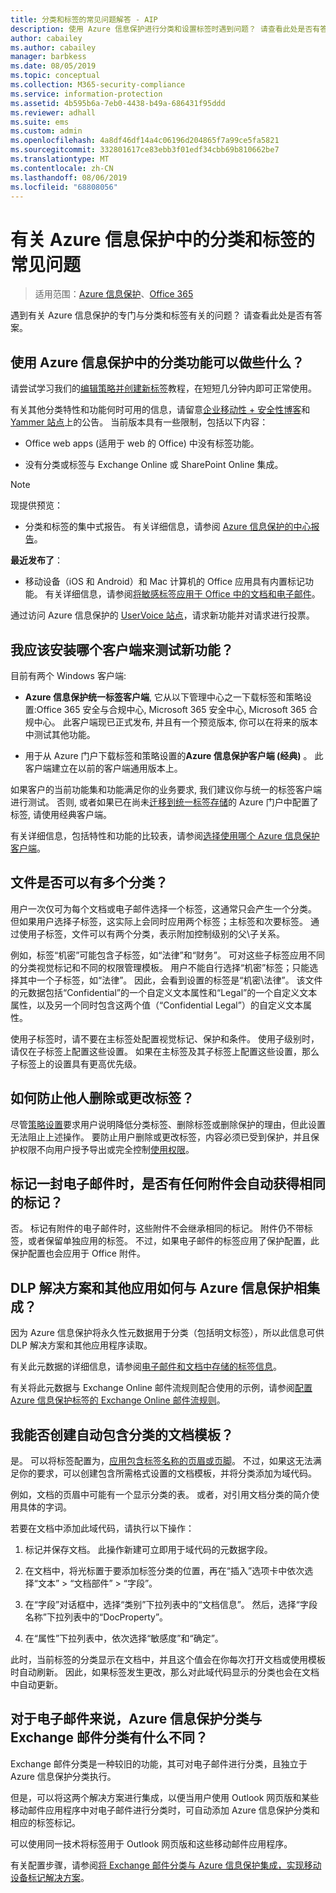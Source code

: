 ```yaml
---
title: 分类和标签的常见问题解答 - AIP
description: 使用 Azure 信息保护进行分类和设置标签时遇到问题？ 请查看此处是否有答案。
author: cabailey
ms.author: cabailey
manager: barbkess
ms.date: 08/05/2019
ms.topic: conceptual
ms.collection: M365-security-compliance
ms.service: information-protection
ms.assetid: 4b595b6a-7eb0-4438-b49a-686431f95ddd
ms.reviewer: adhall
ms.suite: ems
ms.custom: admin
ms.openlocfilehash: 4a8df46df14a4c06196d204865f7a99ce5fa5821
ms.sourcegitcommit: 332801617ce83ebb3f01edf34cbb69b810662be7
ms.translationtype: MT
ms.contentlocale: zh-CN
ms.lasthandoff: 08/06/2019
ms.locfileid: "68808056"
---
```

# <a name="frequently-asked-questions-about-classification-and-labeling-in-azure-information-protection"></a>有关 Azure 信息保护中的分类和标签的常见问题

>适用范围：[Azure 信息保护](https://azure.microsoft.com/pricing/details/information-protection)、[Office 365](https://download.microsoft.com/download/E/C/F/ECF42E71-4EC0-48FF-AA00-577AC14D5B5C/Azure_Information_Protection_licensing_datasheet_EN-US.pdf)

遇到有关 Azure 信息保护的专门与分类和标签有关的问题？  请查看此处是否有答案。 

## <a name="what-can-i-do-with-the-classification-capabilities-in-azure-information-protection"></a>使用 Azure 信息保护中的分类功能可以做些什么？

请尝试学习我们的[编辑策略并创建新标签](infoprotect-quick-start-tutorial.md)教程，在短短几分钟内即可正常使用。

有关其他分类特性和功能何时可用的信息，请留意[企业移动性 + 安全性博客](https://techcommunity.microsoft.com/t5/Enterprise-Mobility-Security/bg-p/enterprisemobilityandsecurity/label-name/Azure%20Information%20Protection)和 [Yammer 站点](https://www.yammer.com/askipteam/#/threads/inGroup?type=in_group&feedId=8652489&view=all)上的公告。 当前版本具有一些限制，包括以下内容：

- Office web apps (适用于 web 的 Office) 中没有标签功能。

- 没有分类或标签与 Exchange Online 或 SharePoint Online 集成。

> [!NOTE]
> 现提供预览：
> - 分类和标签的集中式报告。 有关详细信息，请参阅 [Azure 信息保护的中心报告](reports-aip.md)。
>
>**最近发布了**：
> - 移动设备（iOS 和 Android）和 Mac 计算机的 Office 应用具有内置标记功能。 有关详细信息，请参阅[将敏感标签应用于 Office 中的文档和电子邮件](https://aka.ms/officemipdocs)。

通过访问 Azure 信息保护的 [UserVoice 站点](https://msip.uservoice.com/)，请求新功能并对请求进行投票。

## <a name="which-client-do-i-install-for-testing-new-functionality"></a>我应该安装哪个客户端来测试新功能？

目前有两个 Windows 客户端: 

- **Azure 信息保护统一标签客户端**, 它从以下管理中心之一下载标签和策略设置:Office 365 安全与合规中心, Microsoft 365 安全中心, Microsoft 365 合规中心。 此客户端现已正式发布, 并且有一个预览版本, 你可以在将来的版本中测试其他功能。

- 用于从 Azure 门户下载标签和策略设置的**Azure 信息保护客户端 (经典)** 。 此客户端建立在以前的客户端通用版本上。

如果客户的当前功能集和功能满足你的业务要求, 我们建议你与统一的标签客户端进行测试。 否则, 或者如果已在尚未[迁移到统一标签存储](configure-policy-migrate-labels.md)的 Azure 门户中配置了标签, 请使用经典客户端。

有关详细信息，包括特性和功能的比较表，请参阅[选择使用哪个 Azure 信息保护客户端](./rms-client/use-client.md#choose-which-azure-information-protection-client-to-use)。

## <a name="can-a-file-have-more-than-one-classification"></a>文件是否可以有多个分类？

用户一次仅可为每个文档或电子邮件选择一个标签，这通常只会产生一个分类。 但如果用户选择子标签，这实际上会同时应用两个标签；主标签和次要标签。 通过使用子标签，文件可以有两个分类，表示附加控制级别的父\子关系。

例如，标签“机密”可能包含子标签，如“法律”和“财务”。 可对这些子标签应用不同的分类视觉标记和不同的权限管理模板。 用户不能自行选择“机密”标签；只能选择其中一个子标签，如“法律”。 因此，会看到设置的标签是“机密\法律”。 该文件的元数据包括“Confidential”的一个自定义文本属性和“Legal”的一个自定义文本属性，以及另一个同时包含这两个值（“Confidential Legal”）的自定义文本属性。 

使用子标签时，请不要在主标签处配置视觉标记、保护和条件。 使用子级别时，请仅在子标签上配置这些设置。 如果在主标签及其子标签上配置这些设置，那么子标签上的设置具有更高优先级。

## <a name="how-do-i-prevent-somebody-from-removing-or-changing-a-label"></a>如何防止他人删除或更改标签？

尽管[策略设置](configure-policy-settings.md)要求用户说明降低分类标签、删除标签或删除保护的理由，但此设置无法阻止上述操作。 要防止用户删除或更改标签，内容必须已受到保护，并且保护权限不向用户授予导出或完全控制[使用权限](configure-usage-rights.md)。 

## <a name="when-an-email-is-labeled-do-any-attachments-automatically-get-the-same-labeling"></a>标记一封电子邮件时，是否有任何附件会自动获得相同的标记？

否。 标记有附件的电子邮件时，这些附件不会继承相同的标记。 附件仍不带标签，或者保留单独应用的标签。 不过，如果电子邮件的标签应用了保护配置，此保护配置也会应用于 Office 附件。

## <a name="how-can-dlp-solutions-and-other-applications-integrate-with-azure-information-protection"></a>DLP 解决方案和其他应用如何与 Azure 信息保护相集成？

因为 Azure 信息保护将永久性元数据用于分类（包括明文标签），所以此信息可供 DLP 解决方案和其他应用程序读取。 

有关此元数据的详细信息，请参阅[电子邮件和文档中存储的标签信息](configure-policy.md#label-information-stored-in-emails-and-documents)。

有关将此元数据与 Exchange Online 邮件流规则配合使用的示例，请参阅[配置 Azure 信息保护标签的 Exchange Online 邮件流规则](configure-exo-rules.md)。

## <a name="can-i-create-a-document-template-that-automatically-includes-the-classification"></a>我能否创建自动包含分类的文档模板？

是。 可以将标签配置为，[应用包含标签名称的页眉或页脚](configure-policy-markings.md)。 不过，如果这无法满足你的要求，可以创建包含所需格式设置的文档模板，并将分类添加为域代码。 

例如，文档的页眉中可能有一个显示分类的表。 或者，对引用文档分类的简介使用具体的字词。

若要在文档中添加此域代码，请执行以下操作：

1. 标记并保存文档。 此操作新建可立即用于域代码的元数据字段。

2. 在文档中，将光标置于要添加标签分类的位置，再在“插入”选项卡中依次选择“文本” > “文档部件” > “字段”。

3. 在“字段”对话框中，选择“类别”下拉列表中的“文档信息”。 然后，选择“字段名称”下拉列表中的“DocProperty”。

4. 在“属性”下拉列表中，依次选择“敏感度”和“确定”。

此时，当前标签的分类显示在文档中，并且这个值会在你每次打开文档或使用模板时自动刷新。 因此，如果标签发生更改，那么对此域代码显示的分类也会在文档中自动更新。

## <a name="how-is-azure-information-protection-classification-for-emails-different-from-exchange-message-classification"></a>对于电子邮件来说，Azure 信息保护分类与 Exchange 邮件分类有什么不同？

Exchange 邮件分类是一种较旧的功能，其可对电子邮件进行分类，且独立于 Azure 信息保护分类执行。 

但是，可以将这两个解决方案进行集成，以便当用户使用 Outlook 网页版和某些移动邮件应用程序中对电子邮件进行分类时，可自动添加 Azure 信息保护分类和相应的标签标记。 

可以使用同一技术将标签用于 Outlook 网页版和这些移动邮件应用程序。

有关配置步骤，请参阅[将 Exchange 邮件分类与 Azure 信息保护集成，实现移动设备标记解决方案](./rms-client/client-admin-guide-customizations.md#integration-with-exchange-message-classification-for-a-mobile-device-labeling-solution)。

